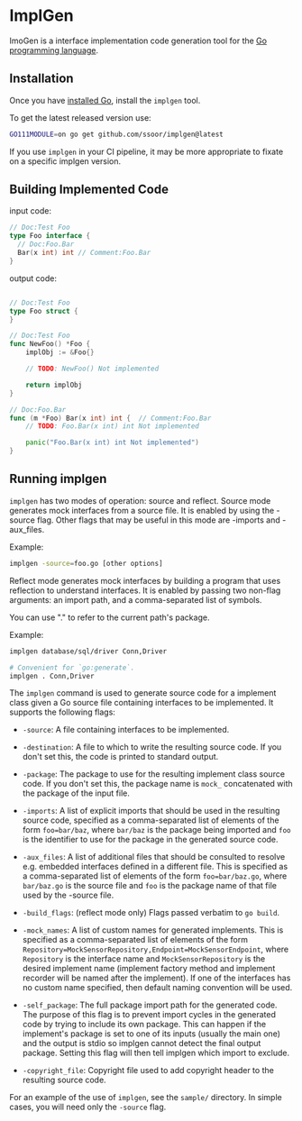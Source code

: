 ImplGen
======

ImoGen is a interface implementation code generation tool for the [Go programming language][golang].

Installation
------------

Once you have [installed Go][golang-install], install the `implgen` tool.

To get the latest released version use:

```bash
GO111MODULE=on go get github.com/ssoor/implgen@latest
```

If you use `implgen` in your CI pipeline, it may be more appropriate to fixate
on a specific implgen version.

Building Implemented Code
--------------

input code: 

```go
// Doc:Test Foo
type Foo interface {
  // Doc:Foo.Bar
  Bar(x int) int // Comment:Foo.Bar
}

```

output code:

```go

// Doc:Test Foo
type Foo struct {
}

// Doc:Test Foo
func NewFoo() *Foo {
    implObj := &Foo{}

    // TODO: NewFoo() Not implemented

    return implObj
}

// Doc:Foo.Bar
func (m *Foo) Bar(x int) int {  // Comment:Foo.Bar
    // TODO: Foo.Bar(x int) int Not implemented

    panic("Foo.Bar(x int) int Not implemented")
}
```


Running implgen
---------------

`implgen` has two modes of operation: source and reflect.
Source mode generates mock interfaces from a source file.
It is enabled by using the -source flag. Other flags that
may be useful in this mode are -imports and -aux_files.

Example:

```bash
implgen -source=foo.go [other options]
```

Reflect mode generates mock interfaces by building a program
that uses reflection to understand interfaces. It is enabled
by passing two non-flag arguments: an import path, and a
comma-separated list of symbols.

You can use "." to refer to the current path's package.

Example:

```bash
implgen database/sql/driver Conn,Driver

# Convenient for `go:generate`.
implgen . Conn,Driver
```

The `implgen` command is used to generate source code for a implement
class given a Go source file containing interfaces to be implemented.
It supports the following flags:

* `-source`: A file containing interfaces to be implemented.

* `-destination`: A file to which to write the resulting source code. If you
    don't set this, the code is printed to standard output.

* `-package`: The package to use for the resulting implement class
    source code. If you don't set this, the package name is `mock_` concatenated
    with the package of the input file.

* `-imports`: A list of explicit imports that should be used in the resulting
    source code, specified as a comma-separated list of elements of the form
    `foo=bar/baz`, where `bar/baz` is the package being imported and `foo` is
    the identifier to use for the package in the generated source code.

* `-aux_files`: A list of additional files that should be consulted to
    resolve e.g. embedded interfaces defined in a different file. This is
    specified as a comma-separated list of elements of the form
    `foo=bar/baz.go`, where `bar/baz.go` is the source file and `foo` is the
    package name of that file used by the -source file.

* `-build_flags`: (reflect mode only) Flags passed verbatim to `go build`.

* `-mock_names`: A list of custom names for generated implements. This is specified
    as a comma-separated list of elements of the form
    `Repository=MockSensorRepository,Endpoint=MockSensorEndpoint`, where
    `Repository` is the interface name and `MockSensorRepository` is the desired
    implement name (implement factory method and implement recorder will be named after the implement).
    If one of the interfaces has no custom name specified, then default naming
    convention will be used.
    
* `-self_package`: The full package import path for the generated code. The purpose 
    of this flag is to prevent import cycles in the generated code by trying to include 
    its own package. This can happen if the implement's package is set to one of its 
    inputs (usually the main one) and the output is stdio so implgen cannot detect the 
    final output package. Setting this flag will then tell implgen which import to exclude.

* `-copyright_file`: Copyright file used to add copyright header to the resulting source code.

For an example of the use of `implgen`, see the `sample/` directory. In simple
cases, you will need only the `-source` flag.


[golang]:          http://golang.org/
[golang-install]:  http://golang.org/doc/install.html#releases
[gomock-ref]:      http://godoc.org/github.com/golang/mock/gomock
[travis-ci-badge]: https://travis-ci.org/golang/mock.svg?branch=master
[travis-ci]:       https://travis-ci.org/golang/mock
[godoc-badge]:     https://godoc.org/github.com/golang/mock/gomock?status.svg
[godoc]:           https://godoc.org/github.com/golang/mock/gomock

